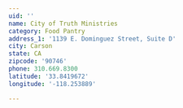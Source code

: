 ```yaml
---
uid: ''
name: City of Truth Ministries
category: Food Pantry
address_1: '1139 E. Dominguez Street, Suite D'
city: Carson
state: CA
zipcode: '90746'
phone: 310.669.8300
latitude: '33.8419672'
longitude: '-118.253889'

---
```

